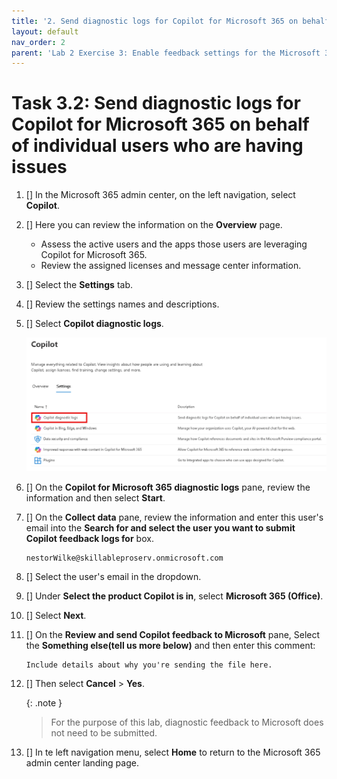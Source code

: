 ```yaml
---
title: '2. Send diagnostic logs for Copilot for Microsoft 365 on behalf of individual users who are having issues'
layout: default
nav_order: 2
parent: 'Lab 2 Exercise 3: Enable feedback settings for the Microsoft 365 apps'
---
```


# Task 3.2: Send diagnostic logs for Copilot for Microsoft 365 on behalf of individual users who are having issues

1. [] In the Microsoft 365 admin center, on the left navigation, select **Copilot**.


1. [] Here you can review the information on the **Overview** page.  
    - Assess the active users and the apps those users are leveraging Copilot for Microsoft 365.
    - Review the assigned licenses and message center information.

1. [] Select the **Settings** tab.

1. [] Review the settings names and descriptions.

1. [] Select **Copilot diagnostic logs**.

    ![CopilotDiagnosticLogs.jpg](../media/Updates/CopilotDiagnosticLogs.jpg " of the Copilot for Microsoft 365 tab with Copilot diagnostic logs highlighted")

1. [] On the **Copilot for Microsoft 365 diagnostic logs** pane, review the information and then select **Start**.

1. [] On the **Collect data** pane, review the information and enter this user's email into the **Search for and select the user you want to submit Copilot feedback logs for** box.

	```
	nestorWilke@skillableproserv.onmicrosoft.com
	```

1. [] Select the user's email in the dropdown.

1. [] Under **Select the product Copilot is in**, select **Microsoft 365 (Office)**.

1. [] Select **Next**.

1. [] On the **Review and send Copilot feedback to Microsoft** pane, Select the **Something else(tell us more below)** and then enter this comment:
	
    ```
	Include details about why you're sending the file here.
	```
	
1. [] Then select **Cancel** > **Yes**.
    
    {: .note }
	> For the purpose of this lab, diagnostic feedback to Microsoft does not need to be submitted.

1. [] In te left navigation menu, select **Home** to return to the Microsoft 365 admin center landing page.